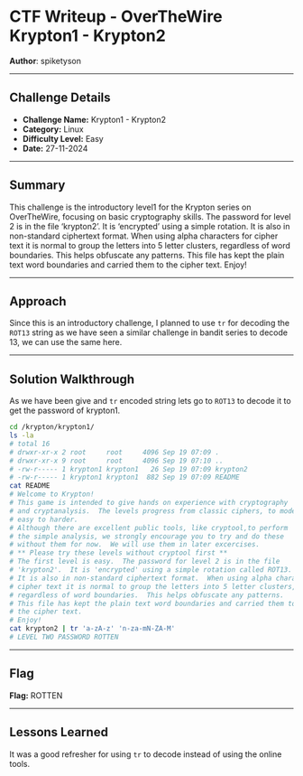 # CTF Writeup - **OverTheWire Krypton1 - Krypton2**

**Author**: spiketyson 

---

## Challenge Details

- **Challenge Name:** Krypton1 - Krypton2
- **Category:** Linux
- **Difficulty Level:** Easy
- **Date:** 27-11-2024

---

## Summary

This challenge is the introductory level1 for the Krypton series on OverTheWire, focusing on basic cryptography skills. The password for level 2 is in the file ‘krypton2’. It is ‘encrypted’ using a simple rotation. It is also in non-standard ciphertext format. When using alpha characters for cipher text it is normal to group the letters into 5 letter clusters, regardless of word boundaries. This helps obfuscate any patterns. This file has kept the plain text word boundaries and carried them to the cipher text. Enjoy!

---

## Approach

Since this is an introductory challenge, I planned to use `tr` for decoding the `ROT13` string as we have seen a similar challenge in bandit series to decode 13, we can use the same here.

---

## Solution Walkthrough

As we have been give and `tr` encoded string lets go to `ROT13` to decode it to get the password of krypton1.

```bash
cd /krypton/krypton1/
ls -la
# total 16
# drwxr-xr-x 2 root     root     4096 Sep 19 07:09 .
# drwxr-xr-x 9 root     root     4096 Sep 19 07:10 ..
# -rw-r----- 1 krypton1 krypton1   26 Sep 19 07:09 krypton2
# -rw-r----- 1 krypton1 krypton1  882 Sep 19 07:09 README
cat README
# Welcome to Krypton!
# This game is intended to give hands on experience with cryptography
# and cryptanalysis.  The levels progress from classic ciphers, to modern,
# easy to harder.
# Although there are excellent public tools, like cryptool,to perform
# the simple analysis, we strongly encourage you to try and do these
# without them for now.  We will use them in later excercises.
# ** Please try these levels without cryptool first **
# The first level is easy.  The password for level 2 is in the file
# 'krypton2'.  It is 'encrypted' using a simple rotation called ROT13.
# It is also in non-standard ciphertext format.  When using alpha characters for
# cipher text it is normal to group the letters into 5 letter clusters,
# regardless of word boundaries.  This helps obfuscate any patterns.
# This file has kept the plain text word boundaries and carried them to
# the cipher text.
# Enjoy!
cat krypton2 | tr 'a-zA-z' 'n-za-mN-ZA-M'
# LEVEL TWO PASSWORD ROTTEN
```

---

## Flag

**Flag:** ROTTEN

---

## Lessons Learned

It was a good refresher for using `tr` to decode instead of using the online tools.

